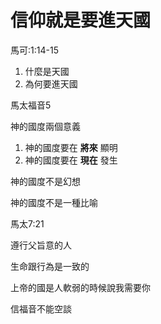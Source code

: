 # 信仰就是要進天國

馬可:1:14-15

1. 什麼是天國
2. 為何要進天國

馬太福音5

神的國度兩個意義

1. 神的國度要在 **將來** 顯明
2. 神的國度要在 **現在** 發生

神的國度不是幻想

神的國度不是一種比喻

馬太7:21

遵行父旨意的人

生命跟行為是一致的

上帝的國是人軟弱的時候說我需要你

信福音不能空談

